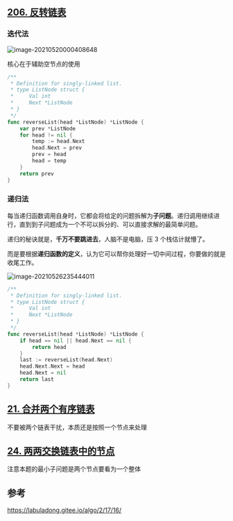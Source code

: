 ## [206. 反转链表](https://leetcode-cn.com/problems/reverse-linked-list/)

### 迭代法

![image-20210520000408648](image/image-20210520000408648.png)

核心在于辅助空节点的使用

```go
/**
 * Definition for singly-linked list.
 * type ListNode struct {
 *     Val int
 *     Next *ListNode
 * }
 */
func reverseList(head *ListNode) *ListNode {
    var prev *ListNode
    for head != nil {
        temp := head.Next
        head.Next = prev
        prev = head
        head = temp
    }
    return prev
}
```

### 递归法

每当递归函数调用自身时，它都会将给定的问题拆解为**子问题**。递归调用继续进行，直到到子问题成为一个不可以拆分的、可以直接求解的最简单问题。

递归的秘诀就是，**千万不要跳进去**，人脑不是电脑，压 3 个栈估计就懵了。

而是要根据**递归函数的定义**，认为它可以帮你处理好一切中间过程，你要做的就是收尾工作。

![image-20210526235444011](image/image-20210526235444011.png)

```go
/**
 * Definition for singly-linked list.
 * type ListNode struct {
 *     Val int
 *     Next *ListNode
 * }
 */
func reverseList(head *ListNode) *ListNode {
    if head == nil || head.Next == nil {
        return head
    }
    last := reverseList(head.Next)
    head.Next.Next = head
    head.Next = nil
    return last
}
```

## [21. 合并两个有序链表](https://leetcode-cn.com/problems/merge-two-sorted-lists/)

不要被两个链表干扰，本质还是按照一个节点来处理

## [24. 两两交换链表中的节点](https://leetcode-cn.com/problems/swap-nodes-in-pairs/)

注意本题的最小子问题是两个节点要看为一个整体

## 参考

https://labuladong.gitee.io/algo/2/17/16/

